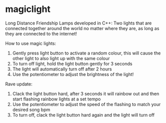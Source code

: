 # magiclight
Long Distance Friendship Lamps developed in C++:
Two lights that are connected together around the world no matter where they are, as long as they are connected to the internet!

How to use magic lights:
1. Gently press light button to activate a random colour, this will cause the other light to also light up with the same colour
2. To turn off light, hold the light button gently for 3 seconds
3. The light will automatically turn off after 2 hours
4. Use the potentiometer to adjust the brightness of the light!

Rave update:
1. Clack the light button hard, after 3 seconds it will rainbow out and then start flashing rainbow lights at a set tempo
2. Use the potentiometer to adjust the speed of the flashing to match your desired song bpm
3. To turn off, clack the light button hard again and the light will turn off
